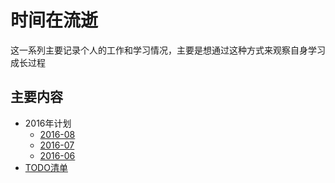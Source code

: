 # 时间在流逝

这一系列主要记录个人的工作和学习情况，主要是想通过这种方式来观察自身学习成长过程

## 主要内容

* 2016年计划
  * [2016-08](2016/2016-08.md)
  * [2016-07](2016/2016-07.md)
  * [2016-06](2016/2016-06.md)
* [TODO清单](TODO.md)
